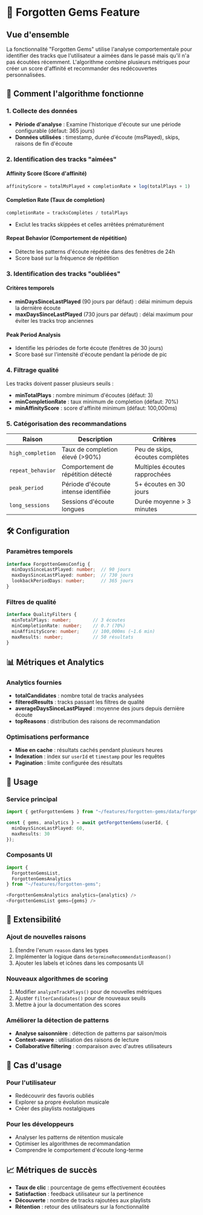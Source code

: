 # 💎 Forgotten Gems Feature

## Vue d'ensemble

La fonctionnalité "Forgotten Gems" utilise l'analyse comportementale pour identifier des tracks que l'utilisateur a aimées dans le passé mais qu'il n'a pas écoutées récemment. L'algorithme combine plusieurs métriques pour créer un score d'affinité et recommander des redécouvertes personnalisées.

## 🧠 Comment l'algorithme fonctionne

### 1. Collecte des données
- **Période d'analyse** : Examine l'historique d'écoute sur une période configurable (défaut: 365 jours)
- **Données utilisées** : timestamp, durée d'écoute (msPlayed), skips, raisons de fin d'écoute

### 2. Identification des tracks "aimées"

#### **Affinity Score** (Score d'affinité)
```typescript
affinityScore = totalMsPlayed × completionRate × log(totalPlays + 1)
```

#### **Completion Rate** (Taux de completion)
```typescript
completionRate = tracksComplètes / totalPlays
```
- Exclut les tracks skippées et celles arrêtées prématurément

#### **Repeat Behavior** (Comportement de répétition)
- Détecte les patterns d'écoute répétée dans des fenêtres de 24h
- Score basé sur la fréquence de répétition

### 3. Identification des tracks "oubliées"

#### **Critères temporels**
- **minDaysSinceLastPlayed** (90 jours par défaut) : délai minimum depuis la dernière écoute
- **maxDaysSinceLastPlayed** (730 jours par défaut) : délai maximum pour éviter les tracks trop anciennes

#### **Peak Period Analysis**
- Identifie les périodes de forte écoute (fenêtres de 30 jours)
- Score basé sur l'intensité d'écoute pendant la période de pic

### 4. Filtrage qualité

Les tracks doivent passer plusieurs seuils :
- **minTotalPlays** : nombre minimum d'écoutes (défaut: 3)
- **minCompletionRate** : taux minimum de completion (défaut: 70%)
- **minAffinityScore** : score d'affinité minimum (défaut: 100,000ms)

### 5. Catégorisation des recommandations

| Raison | Description | Critères |
|--------|-------------|-----------|
| `high_completion` | Taux de completion élevé (>90%) | Peu de skips, écoutes complètes |
| `repeat_behavior` | Comportement de répétition détecté | Multiples écoutes rapprochées |
| `peak_period` | Période d'écoute intense identifiée | 5+ écoutes en 30 jours |
| `long_sessions` | Sessions d'écoute longues | Durée moyenne > 3 minutes |

## 🛠 Configuration

### Paramètres temporels
```typescript
interface ForgottenGemsConfig {
  minDaysSinceLastPlayed: number;  // 90 jours
  maxDaysSinceLastPlayed: number;  // 730 jours  
  lookbackPeriodDays: number;      // 365 jours
}
```

### Filtres de qualité
```typescript
interface QualityFilters {
  minTotalPlays: number;        // 3 écoutes
  minCompletionRate: number;    // 0.7 (70%)
  minAffinityScore: number;     // 100,000ms (~1.6 min)
  maxResults: number;           // 50 résultats
}
```

## 📊 Métriques et Analytics

### Analytics fournies
- **totalCandidates** : nombre total de tracks analysées
- **filteredResults** : tracks passant les filtres de qualité
- **averageDaysSinceLastPlayed** : moyenne des jours depuis dernière écoute
- **topReasons** : distribution des raisons de recommandation

### Optimisations performance
- **Mise en cache** : résultats cachés pendant plusieurs heures
- **Indexation** : index sur `userId` et `timestamp` pour les requêtes
- **Pagination** : limite configurée des résultats

## 🚀 Usage

### Service principal
```typescript
import { getForgottenGems } from "~/features/forgotten-gems/data/forgotten-gems-service";

const { gems, analytics } = await getForgottenGems(userId, {
  minDaysSinceLastPlayed: 60,
  maxResults: 30
});
```

### Composants UI
```typescript
import { 
  ForgottenGemsList, 
  ForgottenGemsAnalytics 
} from "~/features/forgotten-gems";

<ForgottenGemsAnalytics analytics={analytics} />
<ForgottenGemsList gems={gems} />
```

## 🔧 Extensibilité

### Ajout de nouvelles raisons
1. Étendre l'enum `reason` dans les types
2. Implémenter la logique dans `determineRecommendationReason()`
3. Ajouter les labels et icônes dans les composants UI

### Nouveaux algorithmes de scoring
1. Modifier `analyzeTrackPlays()` pour de nouvelles métriques
2. Ajuster `filterCandidates()` pour de nouveaux seuils
3. Mettre à jour la documentation des scores

### Améliorer la détection de patterns
- **Analyse saisonnière** : détection de patterns par saison/mois
- **Context-aware** : utilisation des raisons de lecture
- **Collaborative filtering** : comparaison avec d'autres utilisateurs

## 🎯 Cas d'usage

### Pour l'utilisateur
- Redécouvrir des favoris oubliés
- Explorer sa propre évolution musicale
- Créer des playlists nostalgiques

### Pour les développeurs
- Analyser les patterns de rétention musicale
- Optimiser les algorithmes de recommandation
- Comprendre le comportement d'écoute long-terme

## 📈 Métriques de succès

- **Taux de clic** : pourcentage de gems effectivement écoutées
- **Satisfaction** : feedback utilisateur sur la pertinence
- **Découverte** : nombre de tracks rajoutées aux playlists
- **Rétention** : retour des utilisateurs sur la fonctionnalité 